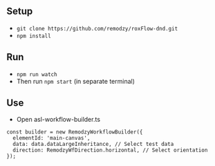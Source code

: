 ## Setup

* `git clone https://github.com/remodzy/roxFlow-dnd.git`
* `npm install`

## Run

* `npm run watch`
* Then run `npm start` (in separate terminal)

## Use
* Open asl-workflow-builder.ts

```
const builder = new RemodzyWorkflowBuilder({
  elementId: 'main-canvas',
  data: data.dataLargeInheritance, // Select test data
  direction: RemodzyWfDirection.horizontal, // Select orientation
});
```

